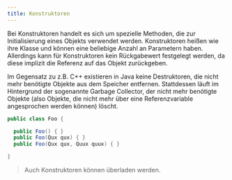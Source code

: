 ```yaml
---
title: Konstruktoren
---
```


Bei Konstruktoren handelt es sich um spezielle Methoden, die zur Initialisierung eines Objekts verwendet werden. Konstruktoren heißen wie ihre Klasse und können eine 
beliebige Anzahl an Parametern haben. Allerdings kann für Konstruktoren kein Rückgabewert festgelegt werden, da diese implizit die Referenz auf das Objekt 
zurückgeben.

Im Gegensatz zu z.B. C++ existieren in Java keine Destruktoren, die nicht mehr benötigte Objekte aus dem Speicher entfernen. Stattdessen läuft im Hintergrund der 
sogenannte Garbage Collector, der nicht mehr benötigte Objekte (also Objekte, die nicht mehr über eine Referenzvariable angesprochen werden können) löscht.

```java
public class Foo {

  public Foo() { }
  public Foo(Qux qux) { }
  public Foo(Qux qux, Quux quux) { }

}
```

> Auch Konstruktoren können überladen werden.


